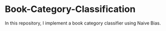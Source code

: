 # Book-Category-Classification
In this repository, I implement a book category classifier using Naive Bias.
